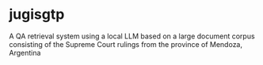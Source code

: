 # jugisgtp
A QA retrieval system using a local LLM based on a large document corpus consisting of the Supreme Court rulings from the province of Mendoza, Argentina

